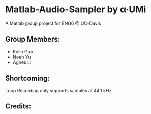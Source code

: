 # Matlab-Audio-Sampler by α·UMi
A Matlab group project for ENG6 @ UC-Davis

## Group Members: 
  * Kolin Guo  
  * Noah Yu  
  * Agnes Li  

## Shortcoming:
  Loop Recording only supports samples at 44.1 kHz
  
## Credits:
